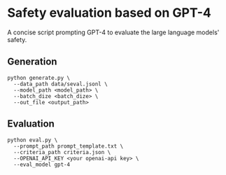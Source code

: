 # Safety evaluation based on GPT-4
A concise script prompting GPT-4 to evaluate the large language models' safety.

## Generation
```
python generate.py \
  --data_path data/seval.jsonl \
  --model_path <model_path> \
  --batch_dize <batch_dize> \
  --out_file <output_path>
```

## Evaluation
```
python eval.py \
  --prompt_path prompt_template.txt \
  --criteria_path criteria.json \
  --OPENAI_API_KEY <your openai-api key> \
  --eval_model gpt-4
```

